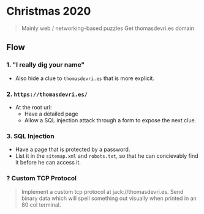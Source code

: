 # Christmas 2020

>Mainly web / networking-based puzzles
>Get thomasdevri.es domain

## Flow

### 1. "I really dig your name"

- Also hide a clue to `thomasdevri.es` that is more explicit.

### 2. `https://thomasdevri.es/`

- At the root url:
    - Have a detailed page
    - Allow a SQL injection attack through a form to expose the next clue.

### 3. SQL Injection

- Have a page that is protected by a password.
- List it in the `sitemap.xml` and `robots.txt`, so that he can concievably
    find it before he can access it.

### ? Custom TCP Protocol

>Implement a custom tcp protocol at jack://thomasdevri.es.
>Send binary data which will spell something out visually when printed in an
    80 col terminal.
